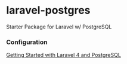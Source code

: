 laravel-postgres
================

Starter Package for Laravel w/ PostgreSQL

### Configuration

[Getting Started with Laravel 4 and PostgreSQL](http://www.codedungeon.org/2013/09/10/getting-started-with-laravel-and-postgresql/)

